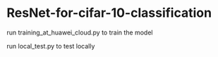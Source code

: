 # ResNet-for-cifar-10-classification
run training_at_huawei_cloud.py to train the model

run local_test.py to test locally

